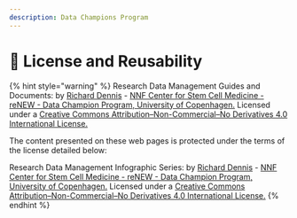 ```yaml
---
description: Data Champions Program
---
```


# 🔴 License and Reusability

{% hint style="warning" %}
Research Data Management Guides and Documents: by [Richard Dennis](mailto:richard.dennis@sund.ku.dk) - [NNF Center for Stem Cell Medicine - reNEW - Data Champion Program, University of Copenhagen.](https://renew.ku.dk/) Licensed under a [Creative Commons Attribution–Non-Commercial–No Derivatives 4.0 International License.](https://creativecommons.org/licenses/by-nc-nd/4.0/)

The content presented on these web pages is protected under the terms of the license detailed below:

Research Data Management Infographic Series: by [Richard Dennis](mailto:richard.dennis@sund.ku.dk) - [NNF Center for Stem Cell Medicine - reNEW - Data Champion Program, University of Copenhagen.](https://renew.ku.dk/) Licensed under a [Creative Commons Attribution–Non-Commercial–No Derivatives 4.0 International License.](https://creativecommons.org/licenses/by-nc-nd/4.0/)
{% endhint %}

&#x20;
